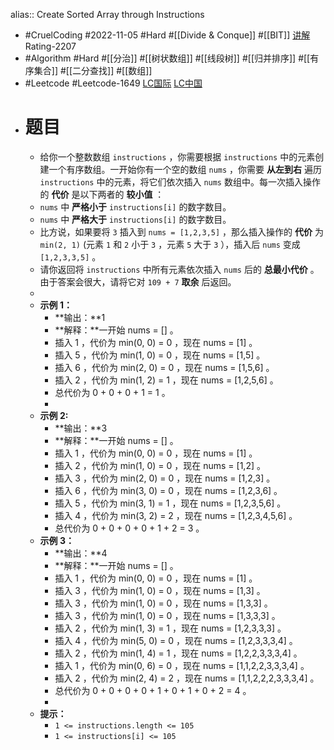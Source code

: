 alias:: Create Sorted Array through Instructions

- #CruelCoding #2022-11-05 #Hard #[[Divide & Conque]] #[[BIT]] [讲解](https://youtu.be/B7vkfZcJNeY) Rating-2207
- #Algorithm #Hard #[[分治]] #[[树状数组]] #[[线段树]] #[[归并排序]] #[[有序集合]] #[[二分查找]] #[[数组]]
- #Leetcode #Leetcode-1649 [LC国际](https://leetcode.com/problems/create-sorted-array-through-instructions/) [LC中国](https://leetcode.cn/problems/create-sorted-array-through-instructions/)
- # 题目
	- 给你一个整数数组 `instructions` ，你需要根据 `instructions` 中的元素创建一个有序数组。一开始你有一个空的数组 `nums` ，你需要 **从左到右** 遍历 `instructions` 中的元素，将它们依次插入 `nums` 数组中。每一次插入操作的 **代价** 是以下两者的 **较小值** ：
	- `nums` 中 **严格小于**  `instructions[i]` 的数字数目。
	- `nums` 中 **严格大于**  `instructions[i]` 的数字数目。
	- 比方说，如果要将 `3` 插入到 `nums = [1,2,3,5]` ，那么插入操作的 **代价** 为 `min(2, 1)` (元素 `1` 和 `2` 小于 `3` ，元素 `5` 大于 `3` ），插入后 `nums` 变成 `[1,2,3,3,5]` 。
	- 请你返回将 `instructions` 中所有元素依次插入 `nums` 后的 **总最小代价** 。由于答案会很大，请将它对 `109 + 7` **取余** 后返回。
	-
	- **示例 1：**
		- **输出：**1
		- **解释：**一开始 nums = [] 。
		- 插入 1 ，代价为 min(0, 0) = 0 ，现在 nums = [1] 。
		- 插入 5 ，代价为 min(1, 0) = 0 ，现在 nums = [1,5] 。
		- 插入 6 ，代价为 min(2, 0) = 0 ，现在 nums = [1,5,6] 。
		- 插入 2 ，代价为 min(1, 2) = 1 ，现在 nums = [1,2,5,6] 。
		- 总代价为 0 + 0 + 0 + 1 = 1 。
		-
	- **示例 2:**
		- **输出：**3
		- **解释：**一开始 nums = [] 。
		- 插入 1 ，代价为 min(0, 0) = 0 ，现在 nums = [1] 。
		- 插入 2 ，代价为 min(1, 0) = 0 ，现在 nums = [1,2] 。
		- 插入 3 ，代价为 min(2, 0) = 0 ，现在 nums = [1,2,3] 。
		- 插入 6 ，代价为 min(3, 0) = 0 ，现在 nums = [1,2,3,6] 。
		- 插入 5 ，代价为 min(3, 1) = 1 ，现在 nums = [1,2,3,5,6] 。
		- 插入 4 ，代价为 min(3, 2) = 2 ，现在 nums = [1,2,3,4,5,6] 。
		- 总代价为 0 + 0 + 0 + 0 + 1 + 2 = 3 。
	- **示例 3：**
		- **输出：**4
		- **解释：**一开始 nums = [] 。
		- 插入 1 ，代价为 min(0, 0) = 0 ，现在 nums = [1] 。
		- 插入 3 ，代价为 min(1, 0) = 0 ，现在 nums = [1,3] 。
		- 插入 3 ，代价为 min(1, 0) = 0 ，现在 nums = [1,3,3] 。
		- 插入 3 ，代价为 min(1, 0) = 0 ，现在 nums = [1,3,3,3] 。
		- 插入 2 ，代价为 min(1, 3) = 1 ，现在 nums = [1,2,3,3,3] 。
		- 插入 4 ，代价为 min(5, 0) = 0 ，现在 nums = [1,2,3,3,3,4] 。
		- ​​​​​插入 2 ，代价为 min(1, 4) = 1 ，现在 nums = [1,2,2,3,3,3,4] 。
		- 插入 1 ，代价为 min(0, 6) = 0 ，现在 nums = [1,1,2,2,3,3,3,4] 。
		- 插入 2 ，代价为 min(2, 4) = 2 ，现在 nums = [1,1,2,2,2,3,3,3,4] 。
		- 总代价为 0 + 0 + 0 + 0 + 1 + 0 + 1 + 0 + 2 = 4 。
		-
	- **提示：**
		- `1 <= instructions.length <= 105`
		- `1 <= instructions[i] <= 105`